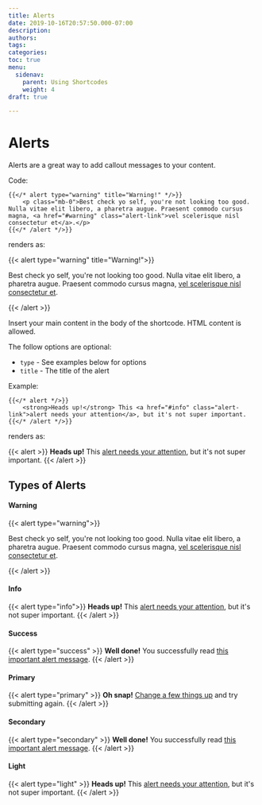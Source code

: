 ```yaml
---
title: Alerts
date: 2019-10-16T20:57:50.000-07:00
description: 
authors: 
tags: 
categories: 
toc: true
menu:
  sidenav:
    parent: Using Shortcodes
    weight: 4
draft: true

---
```

# Alerts

Alerts are a great way to add callout messages to your content.

Code: 
```
{{</* alert type="warning" title="Warning!" */>}}
    <p class="mb-0">Best check yo self, you're not looking too good. Nulla vitae elit libero, a pharetra augue. Praesent commodo cursus magna, <a href="#warning" class="alert-link">vel scelerisque nisl consectetur et</a>.</p>
{{</* /alert */>}}
```
renders as:

{{< alert type="warning" title="Warning!">}}
    <p class="mb-0">Best check yo self, you're not looking too good. Nulla vitae elit libero, a pharetra augue. Praesent commodo cursus magna, <a href="#warning" class="alert-link">vel scelerisque nisl consectetur et</a>.</p>
{{< /alert >}}

Insert your main content in the body of the shortcode. HTML content is allowed.

The follow options are optional:

- `type` - See examples below for options
- `title` - The title of the alert

Example:
```
{{</* alert */>}}
    <strong>Heads up!</strong> This <a href="#info" class="alert-link">alert needs your attention</a>, but it's not super important.
{{</* /alert */>}}
```
renders as:

{{< alert >}}
    <strong>Heads up!</strong> This <a href="#info" class="alert-link">alert needs your attention</a>, but it's not super important.
{{< /alert >}}


## Types of Alerts

#### Warning
{{< alert type="warning">}}
    <p class="mb-0">Best check yo self, you're not looking too good. Nulla vitae elit libero, a pharetra augue. Praesent commodo cursus magna, <a href="#warning" class="alert-link">vel scelerisque nisl consectetur et</a>.</p>
{{< /alert >}}

#### Info
{{< alert type="info">}}
    <strong>Heads up!</strong> This <a href="#info" class="alert-link">alert needs your attention</a>, but it's not super important.
{{< /alert >}}

#### Success
{{< alert type="success" >}}
    <strong>Well done!</strong> You successfully read <a href="#success" class="alert-link">this important alert message</a>.
{{< /alert >}}

#### Primary
{{< alert type="primary" >}}
    <strong>Oh snap!</strong> <a href="#" class="alert-link">Change a few things up</a> and try submitting again.
{{< /alert >}}

#### Secondary
{{< alert type="secondary" >}}
    <strong>Well done!</strong> You successfully read <a href="#" class="alert-link">this important alert message</a>.
{{< /alert >}}

#### Light
{{< alert type="light" >}}
    <strong>Heads up!</strong> This <a href="#" class="alert-link">alert needs your attention</a>, but it's not super important.
{{< /alert >}}